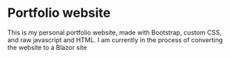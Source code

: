 # Portfolio website
  This is my personal portfolio website, made with Bootstrap, custom CSS, and raw javascript and HTML.
  I am currently in the process of converting the website to a Blazor site

